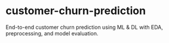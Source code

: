 # customer-churn-prediction
End-to-end customer churn prediction using ML &amp; DL with EDA, preprocessing, and model evaluation.
